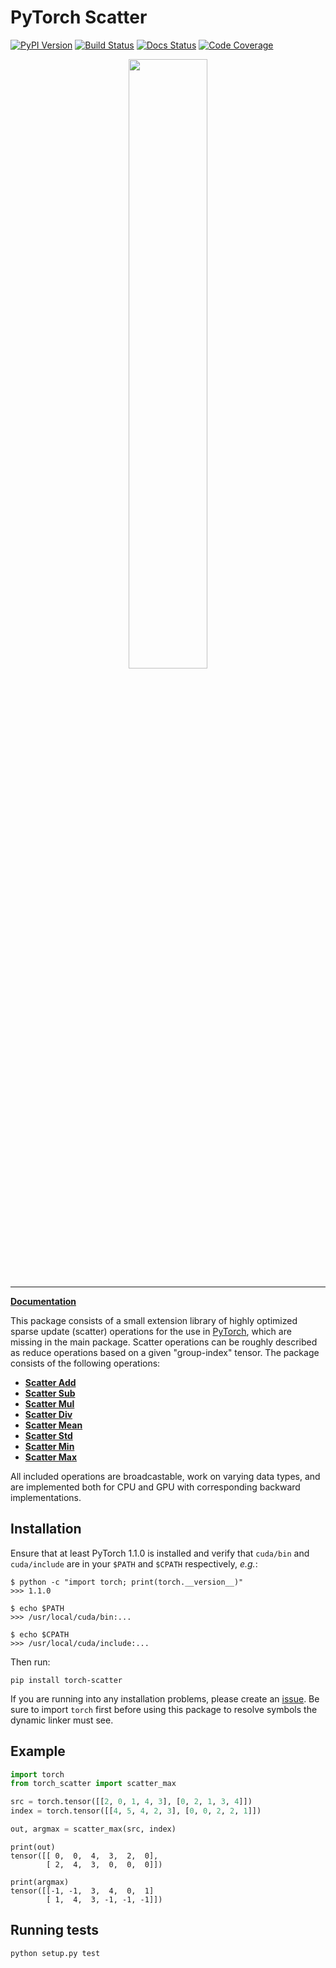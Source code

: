 [pypi-image]: https://badge.fury.io/py/torch-scatter.svg
[pypi-url]: https://pypi.python.org/pypi/torch-scatter
[build-image]: https://travis-ci.org/rusty1s/pytorch_scatter.svg?branch=master
[build-url]: https://travis-ci.org/rusty1s/pytorch_scatter
[docs-image]: https://readthedocs.org/projects/pytorch-scatter/badge/?version=latest
[docs-url]: https://pytorch-scatter.readthedocs.io/en/latest/?badge=latest
[coverage-image]: https://codecov.io/gh/rusty1s/pytorch_scatter/branch/master/graph/badge.svg
[coverage-url]: https://codecov.io/github/rusty1s/pytorch_scatter?branch=master

# PyTorch Scatter

[![PyPI Version][pypi-image]][pypi-url]
[![Build Status][build-image]][build-url]
[![Docs Status][docs-image]][docs-url]
[![Code Coverage][coverage-image]][coverage-url]

<p align="center">
  <img width="50%" src="https://raw.githubusercontent.com/rusty1s/pytorch_scatter/master/docs/source/_figures/add.svg?sanitize=true" />
</p>

--------------------------------------------------------------------------------

**[Documentation](https://pytorch-scatter.readthedocs.io)**

This package consists of a small extension library of highly optimized sparse update (scatter) operations for the use in [PyTorch](http://pytorch.org/), which are missing in the main package.
Scatter operations can be roughly described as reduce operations based on a given "group-index" tensor.
The package consists of the following operations:

* [**Scatter Add**](https://pytorch-scatter.readthedocs.io/en/latest/functions/add.html)
* [**Scatter Sub**](https://pytorch-scatter.readthedocs.io/en/latest/functions/sub.html)
* [**Scatter Mul**](https://pytorch-scatter.readthedocs.io/en/latest/functions/mul.html)
* [**Scatter Div**](https://pytorch-scatter.readthedocs.io/en/latest/functions/div.html)
* [**Scatter Mean**](https://pytorch-scatter.readthedocs.io/en/latest/functions/mean.html)
* [**Scatter Std**](https://pytorch-scatter.readthedocs.io/en/latest/functions/std.html)
* [**Scatter Min**](https://pytorch-scatter.readthedocs.io/en/latest/functions/min.html)
* [**Scatter Max**](https://pytorch-scatter.readthedocs.io/en/latest/functions/max.html)

All included operations are broadcastable, work on varying data types, and are implemented both for CPU and GPU with corresponding backward implementations.

## Installation

Ensure that at least PyTorch 1.1.0 is installed and verify that `cuda/bin` and `cuda/include` are in your `$PATH` and `$CPATH` respectively, *e.g.*:

```
$ python -c "import torch; print(torch.__version__)"
>>> 1.1.0

$ echo $PATH
>>> /usr/local/cuda/bin:...

$ echo $CPATH
>>> /usr/local/cuda/include:...
```

Then run:

```
pip install torch-scatter
```

If you are running into any installation problems, please create an [issue](https://github.com/rusty1s/pytorch_scatter/issues).
Be sure to import `torch` first before using this package to resolve symbols the dynamic linker must see.

## Example

```py
import torch
from torch_scatter import scatter_max

src = torch.tensor([[2, 0, 1, 4, 3], [0, 2, 1, 3, 4]])
index = torch.tensor([[4, 5, 4, 2, 3], [0, 0, 2, 2, 1]])

out, argmax = scatter_max(src, index)
```

```
print(out)
tensor([[ 0,  0,  4,  3,  2,  0],
        [ 2,  4,  3,  0,  0,  0]])

print(argmax)
tensor([[-1, -1,  3,  4,  0,  1]
        [ 1,  4,  3, -1, -1, -1]])
```

## Running tests

```
python setup.py test
```
